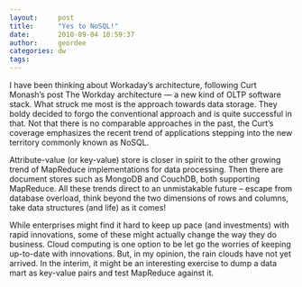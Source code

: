 ```yaml
---
layout:     post
title:      "Yes to NoSQL!"
date:       2010-09-04 18:59:37
author:     geordee
categories: dw
tags:
---
```


I have been thinking about Workaday’s architecture, following Curt Monash’s post The Workday architecture — a new kind of OLTP software stack. What struck me most is the approach towards data storage. They boldy decided to forgo the conventional approach and is quite successful in that. Not that there is no comparable approaches in the past, the Curt’s coverage emphasizes the recent trend of applications stepping into the new territory commonly known as NoSQL.

Attribute-value (or key-value) store is closer in spirit to the other growing trend of MapReduce implementations for data processing. Then there are document stores such as MongoDB and CouchDB, both supporting MapReduce. All these trends direct to an unmistakable future – escape from database overload, think beyond the two dimensions of rows and columns, take data structures (and life) as it comes!

While enterprises might find it hard to keep up pace (and investments) with rapid innovations, some of these might actually change the way they do business. Cloud computing is one option to be let go the worries of keeping up-to-date with innovations. But, in my opinion, the rain clouds have not yet arrived. In the interim, it might be an interesting exercise to dump a data mart as key-value pairs and test MapReduce against it.
